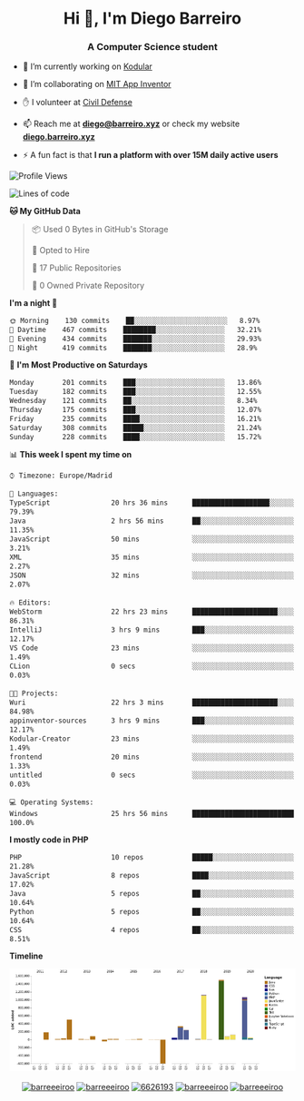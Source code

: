 <h1 align="center">Hi 👋, I'm Diego Barreiro</h1>
<h3 align="center">A Computer Science student</h3>

- 🔭 I’m currently working on [Kodular](https://www.kodular.io)

- 👯 I’m collaborating on [MIT App Inventor](https://github.com/mit-cml/appinventor-sources)

- ✋ I volunteer at [Civil Defense](https://proteccioncivil.sdc.gal)

- 📫 Reach me at **diego@barreiro.xyz** or check my website **[diego.barreiro.xyz](https://diego.barreiro.xyz)**

- ⚡ A fun fact is that **I run a platform with over 15M daily active users**

<!--START_SECTION:waka-->
![Profile Views](http://img.shields.io/badge/Profile%20Views-114-blue)

![Lines of code](https://img.shields.io/badge/From%20Hello%20World%20I've%20written-21.5%20million%20Lines%20of%20code-blue)

**🐱 My GitHub Data** 

> 📦 Used 0 Bytes in GitHub's Storage 
 > 
> 💼 Opted to Hire
 > 
> 📜 17 Public Repositories 
 > 
> 🔑 0 Owned Private Repository 
 > 
**I'm a night 🦉** 

```text
🌞 Morning    130 commits    ██░░░░░░░░░░░░░░░░░░░░░░░   8.97% 
🌆 Daytime    467 commits    ████████░░░░░░░░░░░░░░░░░   32.21% 
🌃 Evening    434 commits    ███████░░░░░░░░░░░░░░░░░░   29.93% 
🌙 Night      419 commits    ███████░░░░░░░░░░░░░░░░░░   28.9%

```
📅 **I'm Most Productive on Saturdays** 

```text
Monday       201 commits    ███░░░░░░░░░░░░░░░░░░░░░░   13.86% 
Tuesday      182 commits    ███░░░░░░░░░░░░░░░░░░░░░░   12.55% 
Wednesday    121 commits    ██░░░░░░░░░░░░░░░░░░░░░░░   8.34% 
Thursday     175 commits    ███░░░░░░░░░░░░░░░░░░░░░░   12.07% 
Friday       235 commits    ████░░░░░░░░░░░░░░░░░░░░░   16.21% 
Saturday     308 commits    █████░░░░░░░░░░░░░░░░░░░░   21.24% 
Sunday       228 commits    ████░░░░░░░░░░░░░░░░░░░░░   15.72%

```


📊 **This week I spent my time on** 

```text
⌚︎ Timezone: Europe/Madrid

💬 Languages: 
TypeScript               20 hrs 36 mins      ███████████████████░░░░░░   79.39% 
Java                     2 hrs 56 mins       ██░░░░░░░░░░░░░░░░░░░░░░░   11.35% 
JavaScript               50 mins             ░░░░░░░░░░░░░░░░░░░░░░░░░   3.21% 
XML                      35 mins             ░░░░░░░░░░░░░░░░░░░░░░░░░   2.27% 
JSON                     32 mins             ░░░░░░░░░░░░░░░░░░░░░░░░░   2.07%

🔥 Editors: 
WebStorm                 22 hrs 23 mins      █████████████████████░░░░   86.31% 
IntelliJ                 3 hrs 9 mins        ███░░░░░░░░░░░░░░░░░░░░░░   12.17% 
VS Code                  23 mins             ░░░░░░░░░░░░░░░░░░░░░░░░░   1.49% 
CLion                    0 secs              ░░░░░░░░░░░░░░░░░░░░░░░░░   0.03%

🐱‍💻 Projects: 
Wuri                     22 hrs 3 mins       █████████████████████░░░░   84.98% 
appinventor-sources      3 hrs 9 mins        ███░░░░░░░░░░░░░░░░░░░░░░   12.17% 
Kodular-Creator          23 mins             ░░░░░░░░░░░░░░░░░░░░░░░░░   1.49% 
frontend                 20 mins             ░░░░░░░░░░░░░░░░░░░░░░░░░   1.33% 
untitled                 0 secs              ░░░░░░░░░░░░░░░░░░░░░░░░░   0.03%

💻 Operating Systems: 
Windows                  25 hrs 56 mins      █████████████████████████   100.0%

```

**I mostly code in PHP** 

```text
PHP                      10 repos            █████░░░░░░░░░░░░░░░░░░░░   21.28% 
JavaScript               8 repos             ████░░░░░░░░░░░░░░░░░░░░░   17.02% 
Java                     5 repos             ██░░░░░░░░░░░░░░░░░░░░░░░   10.64% 
Python                   5 repos             ██░░░░░░░░░░░░░░░░░░░░░░░   10.64% 
CSS                      4 repos             ██░░░░░░░░░░░░░░░░░░░░░░░   8.51%

```


**Timeline**

![Chart not found](https://github.com/barreeeiroo/barreeeiroo/blob/master/charts/bar_graph.png) 


<!--END_SECTION:waka-->

<p align="center">
<a href="https://twitter.com/barreeeiroo" target="blank"><img align="center" src="https://cdn.jsdelivr.net/npm/simple-icons@3.0.1/icons/twitter.svg" alt="barreeeiroo" height="20" width="20" /></a>
<a href="https://linkedin.com/in/barreeeiroo" target="blank"><img align="center" src="https://cdn.jsdelivr.net/npm/simple-icons@3.0.1/icons/linkedin.svg" alt="barreeeiroo" height="20" width="20" /></a>
<a href="https://stackoverflow.com/users/6626193" target="blank"><img align="center" src="https://cdn.jsdelivr.net/npm/simple-icons@3.0.1/icons/stackoverflow.svg" alt="6626193" height="20" width="20" /></a>
<a href="https://fb.com/barreeeiroo" target="blank"><img align="center" src="https://cdn.jsdelivr.net/npm/simple-icons@3.0.1/icons/facebook.svg" alt="barreeeiroo" height="20" width="20" /></a>
<a href="https://instagram.com/barreeeiroo" target="blank"><img align="center" src="https://cdn.jsdelivr.net/npm/simple-icons@3.0.1/icons/instagram.svg" alt="barreeeiroo" height="20" width="20" /></a>
</p>
